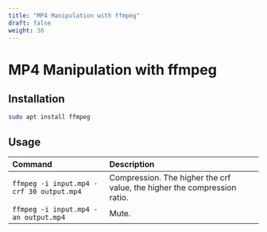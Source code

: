 ```yaml
---
title: "MP4 Manipulation with ffmpeg"
draft: false
weight: 30
---
```


# MP4 Manipulation with ffmpeg

## Installation

```sh
sudo apt install ffmpeg
```

## Usage

|Command|Description|
|:------|:----------|
|`ffmpeg -i input.mp4 -crf 30 output.mp4`|Compression. The higher the crf value, the higher the compression ratio.|
|`ffmpeg -i input.mp4 -an output.mp4`|Mute.|
